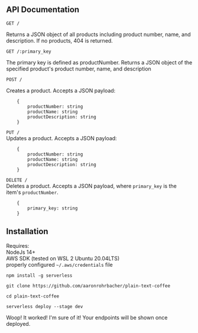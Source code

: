 ## API Documentation

`GET /`  

Returns a JSON object of all products including product number, name, and description. If no products, 404 is returned.

`GET /:primary_key`  

The primary key is defined as productNumber. Returns a JSON object of the specified product's product number, name, and description

`POST /`  

Creates a product. Accepts a JSON payload:  

```
    {
        productNumber: string
        productName: string
        productDescription: string
    }
```

`PUT /`  
Updates a product. Accepts a JSON payload:  

```
    {
        productNumber: string
        productName: string
        productDescription: string
    }
```

`DELETE /`  
Deletes a product. Accepts a JSON payload, where `primary_key` is the item's `productNumber`.  

```
    {
        primary_key: string
    }
```

## Installation  
Requires:   
NodeJs 14+  
AWS SDK (tested on WSL 2 Ubuntu 20.04LTS)  
properly configured `~/.aws/credentials` file  


`npm install -g serverless`  

`git clone https://github.com/aaronrohrbacher/plain-text-coffee`  

`cd plain-text-coffee`  

`serverless deploy --stage dev`  

Woop! It worked! I'm sure of it! Your endpoints will be shown once deployed.
